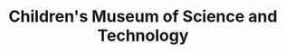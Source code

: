 ---
layout: repo
title: "Children's Museum of Science and Technology"
id: 23242
permalink: repos/23242/
---